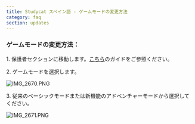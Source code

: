 ```yaml
---
title: Studycat スペイン語 - ゲームモードの変更方法
category: faq
section: updates
---
```

 


### **ゲームモードの変更方法：**


1\. 保護者セクションに移動します。[こちら](https://help.studycat.com/hc/en-us/articles/34518228622105/preview/eyJhbGciOiJIUzI1NiJ9.eyJpZCI6MzQ1MTgyMjg2MjIxMDUsImV4cCI6MTcyMDQxMDgxN30.7hW1u2Miesjcs2XqDuBHBNv7tBPGmmhqN4EJUGeGWJE)のガイドをご参照ください。


2\. ゲームモードを選択します。


  
![IMG_2670.PNG](https://help.studycat.com/hc/article_attachments/34771475427225)


3\. 従来のベーシックモードまたは新機能のアドベンチャーモードから選択してください。


 


![IMG_2671.PNG](https://help.studycat.com/hc/article_attachments/34771498307353)